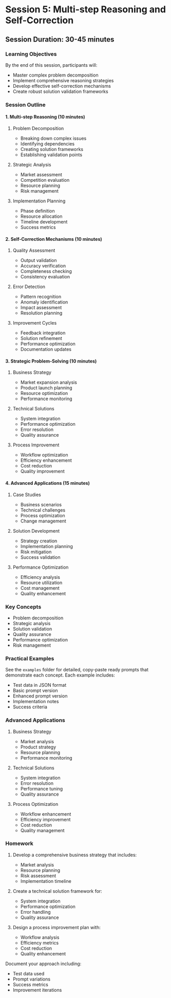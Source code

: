 # Session 5: Multi-step Reasoning and Self-Correction

## Session Duration: 30-45 minutes

### Learning Objectives
By the end of this session, participants will:
- Master complex problem decomposition
- Implement comprehensive reasoning strategies
- Develop effective self-correction mechanisms
- Create robust solution validation frameworks

### Session Outline

#### 1. Multi-step Reasoning (10 minutes)
1. Problem Decomposition
   - Breaking down complex issues
   - Identifying dependencies
   - Creating solution frameworks
   - Establishing validation points

2. Strategic Analysis
   - Market assessment
   - Competition evaluation
   - Resource planning
   - Risk management

3. Implementation Planning
   - Phase definition
   - Resource allocation
   - Timeline development
   - Success metrics

#### 2. Self-Correction Mechanisms (10 minutes)
1. Quality Assessment
   - Output validation
   - Accuracy verification
   - Completeness checking
   - Consistency evaluation

2. Error Detection
   - Pattern recognition
   - Anomaly identification
   - Impact assessment
   - Resolution planning

3. Improvement Cycles
   - Feedback integration
   - Solution refinement
   - Performance optimization
   - Documentation updates

#### 3. Strategic Problem-Solving (10 minutes)
1. Business Strategy
   - Market expansion analysis
   - Product launch planning
   - Resource optimization
   - Performance monitoring

2. Technical Solutions
   - System integration
   - Performance optimization
   - Error resolution
   - Quality assurance

3. Process Improvement
   - Workflow optimization
   - Efficiency enhancement
   - Cost reduction
   - Quality improvement

#### 4. Advanced Applications (15 minutes)
1. Case Studies
   - Business scenarios
   - Technical challenges
   - Process optimization
   - Change management

2. Solution Development
   - Strategy creation
   - Implementation planning
   - Risk mitigation
   - Success validation

3. Performance Optimization
   - Efficiency analysis
   - Resource utilization
   - Cost management
   - Quality enhancement

### Key Concepts
- Problem decomposition
- Strategic analysis
- Solution validation
- Quality assurance
- Performance optimization
- Risk management

### Practical Examples
See the `examples` folder for detailed, copy-paste ready prompts that demonstrate each concept.
Each example includes:
- Test data in JSON format
- Basic prompt version
- Enhanced prompt version
- Implementation notes
- Success criteria

### Advanced Applications
1. Business Strategy
   - Market analysis
   - Product strategy
   - Resource planning
   - Performance monitoring

2. Technical Solutions
   - System integration
   - Error resolution
   - Performance tuning
   - Quality assurance

3. Process Optimization
   - Workflow enhancement
   - Efficiency improvement
   - Cost reduction
   - Quality management

### Homework
1. Develop a comprehensive business strategy that includes:
   - Market analysis
   - Resource planning
   - Risk assessment
   - Implementation timeline

2. Create a technical solution framework for:
   - System integration
   - Performance optimization
   - Error handling
   - Quality assurance

3. Design a process improvement plan with:
   - Workflow analysis
   - Efficiency metrics
   - Cost reduction
   - Quality enhancement

Document your approach including:
- Test data used
- Prompt variations
- Success metrics
- Improvement iterations 